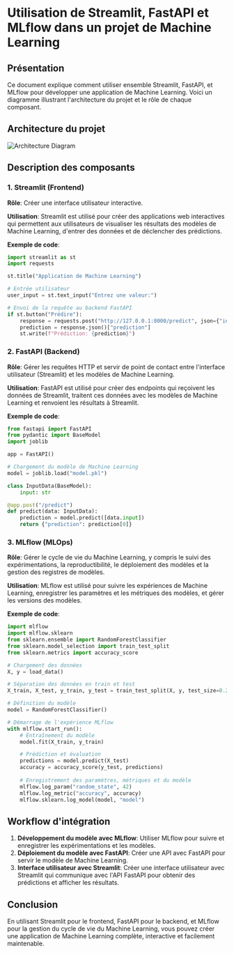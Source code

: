 # Utilisation de Streamlit, FastAPI et MLflow dans un projet de Machine Learning

## Présentation

Ce document explique comment utiliser ensemble Streamlit, FastAPI, et MLflow pour développer une application de Machine Learning. Voici un diagramme illustrant l'architecture du projet et le rôle de chaque composant.

## Architecture du projet

![Architecture Diagram](https://i.imgur.com/OG3v5j4.png)

## Description des composants

### 1. Streamlit (Frontend)

**Rôle**: Créer une interface utilisateur interactive.

**Utilisation**: Streamlit est utilisé pour créer des applications web interactives qui permettent aux utilisateurs de visualiser les résultats des modèles de Machine Learning, d'entrer des données et de déclencher des prédictions.

**Exemple de code**:
```python
import streamlit as st
import requests

st.title("Application de Machine Learning")

# Entrée utilisateur
user_input = st.text_input("Entrez une valeur:")

# Envoi de la requête au backend FastAPI
if st.button("Prédire"):
    response = requests.post("http://127.0.0.1:8000/predict", json={"input": user_input})
    prediction = response.json()["prediction"]
    st.write(f"Prédiction: {prediction}")
```

### 2. FastAPI (Backend)

**Rôle**: Gérer les requêtes HTTP et servir de point de contact entre l'interface utilisateur (Streamlit) et les modèles de Machine Learning.

**Utilisation**: FastAPI est utilisé pour créer des endpoints qui reçoivent les données de Streamlit, traitent ces données avec les modèles de Machine Learning et renvoient les résultats à Streamlit.

**Exemple de code**:
```python
from fastapi import FastAPI
from pydantic import BaseModel
import joblib

app = FastAPI()

# Chargement du modèle de Machine Learning
model = joblib.load("model.pkl")

class InputData(BaseModel):
    input: str

@app.post("/predict")
def predict(data: InputData):
    prediction = model.predict([data.input])
    return {"prediction": prediction[0]}
```

### 3. MLflow (MLOps)

**Rôle**: Gérer le cycle de vie du Machine Learning, y compris le suivi des expérimentations, la reproductibilité, le déploiement des modèles et la gestion des registres de modèles.

**Utilisation**: MLflow est utilisé pour suivre les expériences de Machine Learning, enregistrer les paramètres et les métriques des modèles, et gérer les versions des modèles.

**Exemple de code**:
```python
import mlflow
import mlflow.sklearn
from sklearn.ensemble import RandomForestClassifier
from sklearn.model_selection import train_test_split
from sklearn.metrics import accuracy_score

# Chargement des données
X, y = load_data()

# Séparation des données en train et test
X_train, X_test, y_train, y_test = train_test_split(X, y, test_size=0.2, random_state=42)

# Définition du modèle
model = RandomForestClassifier()

# Démarrage de l'expérience MLflow
with mlflow.start_run():
    # Entraînement du modèle
    model.fit(X_train, y_train)

    # Prédiction et évaluation
    predictions = model.predict(X_test)
    accuracy = accuracy_score(y_test, predictions)
    
    # Enregistrement des paramètres, métriques et du modèle
    mlflow.log_param("random_state", 42)
    mlflow.log_metric("accuracy", accuracy)
    mlflow.sklearn.log_model(model, "model")
```

## Workflow d'intégration

1. **Développement du modèle avec MLflow**: Utiliser MLflow pour suivre et enregistrer les expérimentations et les modèles.
2. **Déploiement du modèle avec FastAPI**: Créer une API avec FastAPI pour servir le modèle de Machine Learning.
3. **Interface utilisateur avec Streamlit**: Créer une interface utilisateur avec Streamlit qui communique avec l'API FastAPI pour obtenir des prédictions et afficher les résultats.

## Conclusion

En utilisant Streamlit pour le frontend, FastAPI pour le backend, et MLflow pour la gestion du cycle de vie du Machine Learning, vous pouvez créer une application de Machine Learning complète, interactive et facilement maintenable.


